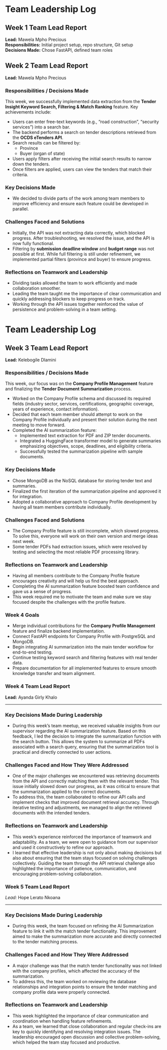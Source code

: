 # Team Leadership Log

## Week 1 Team Lead Report
**Lead:** Mawela Mpho Precious  
**Responsibilities:** Initial project setup, repo structure, Git setup  
**Decisions Made:** Chose FastAPI, defined team roles

## Week 2 Team Lead Report  
**Lead:** Mawela Mpho Precious  

### Responsibilities / Decisions Made
This week, we successfully implemented data extraction from the **Tender Insight Keyword Search, Filtering & Match Ranking** feature. Key achievements include:

- Users can enter free-text keywords (e.g., “road construction”, “security services”) into a search bar.  
- The backend performs a search on tender descriptions retrieved from the **OCDS eTenders API**.  
- Search results can be filtered by:  
  - Province  
  - Buyer (organ of state)  
- Users apply filters after receiving the initial search results to narrow down the tenders.  
- Once filters are applied, users can view the tenders that match their criteria.  

### Key Decisions Made
- We decided to divide parts of the work among team members to improve efficiency and ensure each feature could be developed in parallel.  

### Challenges Faced and Solutions
- Initially, the API was not extracting data correctly, which blocked progress. After troubleshooting, we resolved the issue, and the API is now fully functional.  
- Filtering by **submission deadline window** and **budget range** was not possible at first. While full filtering is still under refinement, we implemented partial filters (province and buyer) to ensure progress.  

### Reflections on Teamwork and Leadership
- Dividing tasks allowed the team to work efficiently and made collaboration smoother.  
- Leading the team taught me the importance of clear communication and quickly addressing blockers to keep progress on track.  
- Working through the API issues together reinforced the value of persistence and problem-solving in a team setting.  
# Team Leadership Log

## Week 3 Team Lead Report
**Lead:** Kelebogile Dlamini

### Responsibilities / Decisions Made
This week, our focus was on the **Company Profile Management** feature and finalizing the **Tender Document Summarization** process.

- Worked on the Company Profile schema and discussed its required fields (industry sector, services, certifications, geographic coverage, years of experience, contact information).  
- Decided that each team member should attempt to work on the Company Profile individually and present their solution during the next meeting to move forward.  
- Completed the AI summarization feature:  
  - Implemented text extraction for PDF and ZIP tender documents.  
  - Integrated a HuggingFace transformer model to generate summaries emphasizing objectives, scope, deadlines, and eligibility criteria.  
  - Successfully tested the summarization pipeline with sample documents.

### Key Decisions Made
- Chose MongoDB as the NoSQL database for storing tender text and summaries.  
- Finalized the first iteration of the summarization pipeline and approved it for integration.  
- Adopted a collaborative approach to Company Profile development by having all team members contribute individually.

### Challenges Faced and Solutions
- The Company Profile feature is still incomplete, which slowed progress. To solve this, everyone will work on their own version and merge ideas next week.  
- Some tender PDFs had extraction issues, which were resolved by testing and selecting the most reliable PDF processing library.

### Reflections on Teamwork and Leadership
- Having all members contribute to the Company Profile feature encourages creativity and will help us find the best approach.  
- Completing the AI summarization feature boosted team confidence and gave us a sense of progress.  
- This week required me to motivate the team and make sure we stay focused despite the challenges with the profile feature.

### Week 4 Goals
- Merge individual contributions for the **Company Profile Management** feature and finalize backend implementation.  
- Connect FastAPI endpoints for Company Profile with PostgreSQL and MongoDB.  
- Begin integrating AI summarization into the main tender workflow for end-to-end testing.  
- Continue testing keyword search and filtering features with real tender data.  
- Prepare documentation for all implemented features to ensure smooth knowledge transfer and team alignment.

### Week 4 Team Lead Report  

**Lead:** Ayanda Girly Khalo  

---

### Key Decisions Made During Leadership  
- During this week’s team meetup, we received valuable insights from our supervisor regarding the AI summarization feature. Based on this feedback, I led the decision to integrate the summarization function with the search button. This allows the system to summarize all PDFs associated with a search query, ensuring that the summarization tool is practical and directly connected to user actions.  

### Challenges Faced and How They Were Addressed  
- One of the major challenges we encountered was retrieving documents from the API and correctly matching them with the relevant tender. This issue initially slowed down our progress, as it was critical to ensure that the summarization applied to the correct documents.  
- To address this, the team collaborated to refine our API calls and implement checks that improved document retrieval accuracy. Through iterative testing and adjustments, we managed to align the retrieved documents with the intended tenders.  

### Reflections on Teamwork and Leadership  
- This week’s experience reinforced the importance of teamwork and adaptability. As a team, we were open to guidance from our supervisor and used it constructively to refine our approach.  
- I learned that effective leadership is not only about making decisions but also about ensuring that the team stays focused on solving challenges collectively. Guiding the team through the API retrieval challenge also highlighted the importance of patience, communication, and encouraging problem-solving collaboration.  

### Week 5 Team Lead Report  

*Lead:* Hope Lerato Nkoana  

---

### Key Decisions Made During Leadership  
- During this week, the team focused on refining the AI Summarization feature to link it with the match tender functionality. This improvement aimed to make the summarization more accurate and directly connected to the tender matching process.  

### Challenges Faced and How They Were Addressed  
- A major challenge was that the match tender functionality was not linked with the company profiles, which affected the accuracy of the summarization.  
- To address this, the team worked on reviewing the database relationships and integration points to ensure the tender matching and company profile data were properly connected.  

### Reflections on Teamwork and Leadership  
- This week highlighted the importance of clear communication and coordination when handling feature refinements.  
- As a team, we learned that close collaboration and regular check-ins are key to quickly identifying and resolving integration issues. The leadership encouraged open discussion and collective problem-solving, which helped the team stay focused and productive.






